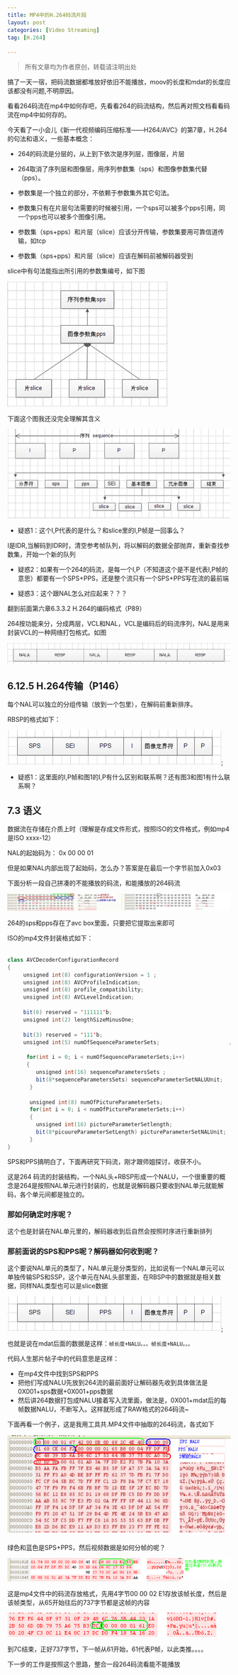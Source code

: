 ```yaml
---
title: MP4中的H.264码流片段
layout: post
categories: [Video Streaming]
tag: [H.264]

---
```


> 所有文章均为作者原创，转载请注明出处

搞了一天一宿，把码流数据都堆放好依旧不能播放，moov的长度和mdat的长度应该都没有问题,不明原因。

看看264码流在mp4中如何存吧，先看看264的码流结构，然后再对照文档看看码流在mp4中如何存的。

今天看了一小会儿《新一代视频编码压缩标准——H264/AVC》的第7章，H.264的句法和语义，一些基本概念：

- 264的码流是分层的，从上到下依次是序列层，图像层，片层

- 264取消了序列层和图像层，用序列参数集（sps）和图像参数集代替（pps）。

- 参数集是一个独立的部分，不依赖于参数集外其它句法。

- 参数集只有在片层句法需要的时候被引用，一个sps可以被多个pps引用，同一个pps也可以被多个图像引用。

- 参数集（sps+pps）和片层（slice）应该分开传输，参数集要用可靠信道传输，如tcp

- 参数集（sps+pps）和片层（slice）应该在解码前被解码器受到

slice中有句法能指出所引用的参数集编号，如下图

![image](/assets/images/2011/11/h264-slices.png)


下面这个图我还没完全理解其含义

![image](/assets/images/2011/11/h264-sequence.png)

- 疑惑1：这个I,P代表的是什么？和slice里的I,P帧是一回事么？

I是IDR,当解码到IDR时，清空参考帧队列，将以解码的数据全部抛弃，重新查找参数集，开始一个新的队列

- 疑惑2：如果有一个264的码流，是每一个I,P（不知道这个是不是代表I,P帧的意思）都要有一个SPS+PPS，还是整个流只有一个SPS+PPS写在流的最前端

- 疑惑3：这个跟NAL怎么对应起来？？？


翻到前面第六章6.3.3.2 H.264的编码格式（P89）

264按功能来分，分成两层，VCL和NAL，VCL是编码后的码流序列，NAL是用来封装VCL的一种网络打包格式。如图

![image](/assets/images/2011/11/h264-header.png)

## 6.12.5 H.264传输（P146）

每个NAL可以独立的分组传输（放到一个包里），在解码前重新排序。

RBSP的格式如下：

![image](/assets/images/2011/11/h264-rbsp.png);

- 疑惑1：这里面的I,P帧和图1的I,P有什么区别和联系啊？还有图3和图1有什么联系啊？

## 7.3 语义

数据流在存储在介质上时（理解是存成文件形式，按照ISO的文件格式，例如mp4是ISO xxxx-12）

NAL的起始码为： 0x 00 00 01

但是如果NAL内部出现了起始码，怎么办？答案是在最后一个字节前加入0x03


下面分析一段自己拼凑的不能播放的码流，和能播放的264码流

![image](/assets/images/2011/11/h264-mp4_avc_pps_sps.jpg)


264的sps和pps存在了avc box里面，只要把它提取出来即可

ISO的mp4文件封装格式如下：

```java

class AVCDecoderConfigurationRecord
{
     unsigned int(8) configurationVersion = 1 ;                              //4字节
     unsigned int(8) AVCProfileIndication;                              
     unsigned int(8) profile_compatibility;
     unsigned int(8) AVCLevelIndication;

     bit(6) reserved = '111111'b;                                                //1字节     
     unsigned int(2) lengthSizeMinusOne;

     bit(3) reserved = '111'b;
     unsigned int(5) numOfSequenceParameterSets;                      //定义有多少个SPS，一般为1
      
      for(int i = 0; i < numOfSequenceParameterSets;i++)
      {
         unsigned int(16) sequenceParametersSets ;                                                 //SPS的数量，2字节
         bit(8*sequenceParametersSets) sequenceParameterSetNALUUnit;                    //这里就是SPS的内容，依次读取上面指定的数量就OK
       }
         
       unsigned int(8) numOfPictureParameterSets;                         //PPS的数量
       for(int i = 0; i < numOfPictureParameterSets;i++)
       {
         unsigned int(16) pictureParameterSetlength;                                         //PPS的长度
         bit(8*picuureParameterSetLength) pictureParameterSetNALUnit;               //pps的内容
       }
}

```

SPS和PPS搞明白了，下面再研究下码流，刚才跟师姐探讨，收获不小。

这是264 码流的封装结构，一个NAL头+RBSP形成一个NALU，一个很重要的概念是264是按照NAL单元进行封装的，也就是说解码器只要收到NAL单元就能解码，各个单元间都是独立的。

### 那如何确定时序呢？

这个也是封装在NAL单元里的，解码器收到后自然会按照时序进行重新排列

### 那前面说的SPS和PPS呢？解码器如何收到呢？

这个要说NAL单元的类型了，NAL单元是分类型的，比如说有一个NAL单元可以单独传输SPS和SSP，这个单元在NAL头部里面，在RBSP中的数据就是相关数据，同样NAL类型也可以是slice数据

![image](/assets/images/2011/11/h264-rbsp.png);

也就是说在mdat后面的数据是这样：`帧长度+NALU。。。帧长度+NALU。。。`

代码人生那片帖子中的代码意思是这样：

- 在mp4文件中找到SPS和PPS
- 把他们写成NALU先放到264流的最前面好让解码器先收到具体做法是0X001+sps数据+0X001+pps数据
- 然后讲264数据打包成NALU接着写入流里面，做法是，0X001+mdat后的每帧数据NALU，不断写入。这样就形成了RAW格式的264码流~

下面再看一个例子，这是我用工具共.MP4文件中抽取的264码流，各式如下

![image](/assets/images/2011/11/h264-mp4-NALU.png)

绿色和蓝色是SPS+PPS，然后视频数据是如何分帧的呢？

![image](/assets/images/2011/11/h264-mp4-NALU2.png)

这是mp4文件中的码流存放格式，先用4字节00 00 02 E1存放该帧长度，然后是该帧类型，从65开始往后的737字节都是这帧的内容

![image](/assets/images/2011/11/h264-mp4-NALU3.png)

到7C结束，正好737字节，下一帧从61开始，61代表P帧，以此类推。。。。

下一步的工作是按照这个思路，整合一段264码流看能不能播放

